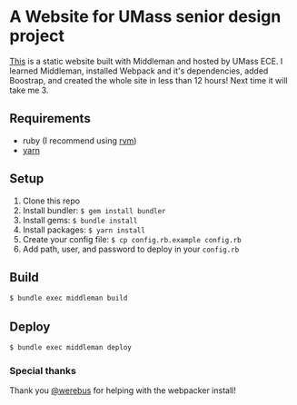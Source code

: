 # A Website for UMass senior design project
[This](http://www.ecs.umass.edu/ece/sdp/sdp20/team05/index.html) is a static website built with Middleman and hosted by UMass ECE. I learned Middleman, installed Webpack and it's dependencies, added Boostrap, and created the whole site in less than 12 hours! Next time it will take me 3.

## Requirements
- ruby (I recommend using [rvm](https://rvm.io/))
- [yarn](https://classic.yarnpkg.com/en/docs/install/)

## Setup
1. Clone this repo
2. Install bundler: `$ gem install bundler`
3. Install gems: `$ bundle install`
4. Install packages: `$ yarn install`
5. Create your config file: `$ cp config.rb.example config.rb`
6. Add path, user, and password to deploy in your `config.rb`

## Build
```sh
$ bundle exec middleman build
```

## Deploy
```sh
$ bundle exec middleman deploy
```

### Special thanks
Thank you [@werebus](https://github.com/werebus) for helping with the webpacker install!
